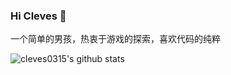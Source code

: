 ### Hi Cleves 👋

一个简单的男孩，热衷于游戏的探索，喜欢代码的纯粹

<img align="left" src="https://github-readme-stats.vercel.app/api?username=cleves0315&show_icons=true&icon_color=0366d6&bg_color=ffffff&hide_title=true&hide=contribs&include_all_commits=true" alt="cleves0315's github stats"/>

<!--
**cleves0315/cleves0315** is a ✨ _special_ ✨ repository because its `README.md` (this file) appears on your GitHub profile.

Here are some ideas to get you started:

- 🔭 I’m currently working on ...
- 🌱 I’m currently learning ...
- 👯 I’m looking to collaborate on ...
- 🤔 I’m looking for help with ...
- 💬 Ask me about ...
- 📫 How to reach me: ...
- 😄 Pronouns: ...
- ⚡ Fun fact: ...
-->
